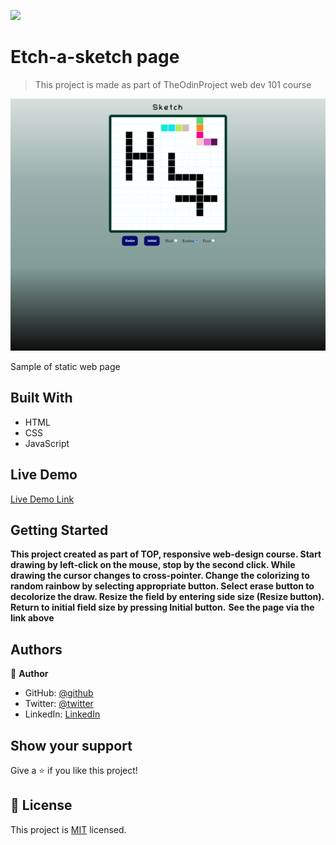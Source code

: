 ![](https://img.shields.io/badge/Microverse-blueviolet)

# Etch-a-sketch page

> This project is made as part of TheOdinProject  web dev 101 course

![screenshot](./sketch.png)

Sample of static web page 

## Built With

- HTML
- CSS
- JavaScript

## Live Demo

[Live Demo Link](https://igors78.github.io/Sketch/)


## Getting Started
**This project created as part of TOP, responsive web-design course. Start drawing by left-click on the mouse, stop by the second click. While 
drawing the cursor changes to cross-pointer. Change the colorizing to random rainbow by selecting appropriate button. 
Select erase button to decolorize the draw. Resize the field by entering side size
(Resize button). Return to initial field size by pressing Initial button.**
**See the page via the link above**






## Authors

👤 **Author**

- GitHub: [@github](https://github.com/Igors78)
- Twitter: [@twitter](https://twitter.com/oleinikovs)
- LinkedIn: [LinkedIn](https://www.linkedin.com/in/igors-oleinikovs-17a10958/)



## Show your support

Give a ⭐️ if you like this project!



## 📝 License

This project is [MIT](./license.txt) licensed.
